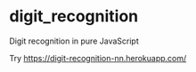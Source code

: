 # digit_recognition
Digit recognition in pure JavaScript

Try https://digit-recognition-nn.herokuapp.com/
